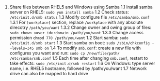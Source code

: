 1. Share files between RHEL5 and Windows using Samba
  1.1 Install samba server on RHEL5: `sudo yum install samba`
  1.2 Check status: `/etc/init.d/smb status`
  1.3 Modify configure file `/etc/samba/smb.conf`
    1.3.1 For `[workplace]` section, replace `/workplace` with any absolute direcotry `/path/you/want`
    1.3.2 Change owner and owing group of files: `sudo chown <user id>:domain /path/you/want`
    1.3.3 Change access permission `chmod 770 /path/you/want`
  1.2 Start samba: `sudo /etc/init.d/smb start`
  1.3 Start samba on boot: `sudo /sbin/chkconfig --levels=345 smb on`
  1.4 To modify `smb.conf`: create a new file with configures you want and run: `sudo cp /new/file/path/ /etc/samba/smb.conf`
  1.5 Each time after changing `smb.conf`, restart to take effects: `sudo /etc/init.d/smb restart`
  1.6 On Windows: type server name, i.e. RHEL5 hostname, followed by /path/you/want
  1.7 Network drive can also be mapped to hard drive
